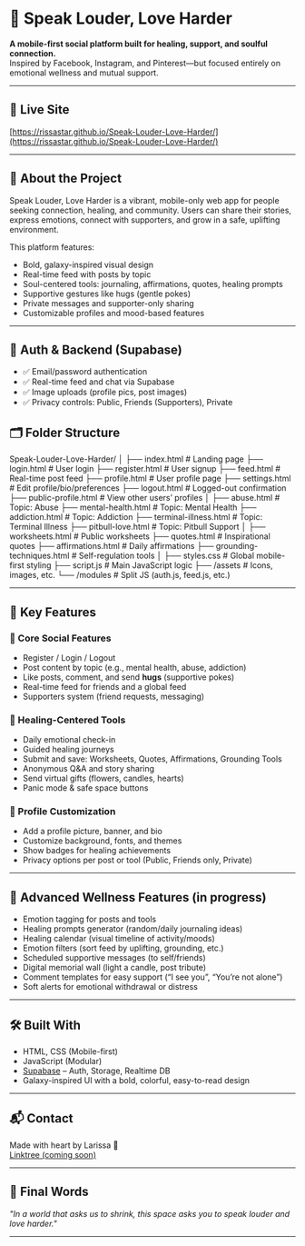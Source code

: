# 🌌 Speak Louder, Love Harder

**A mobile-first social platform built for healing, support, and soulful connection.**  
Inspired by Facebook, Instagram, and Pinterest—but focused entirely on emotional wellness and mutual support.

---

## 🔗 Live Site  
[https://rissastar.github.io/Speak-Louder-Love-Harder/](https://rissastar.github.io/Speak-Louder-Love-Harder/)

---

## 📱 About the Project

Speak Louder, Love Harder is a vibrant, mobile-only web app for people seeking connection, healing, and community. Users can share their stories, express emotions, connect with supporters, and grow in a safe, uplifting environment.

This platform features:

- Bold, galaxy-inspired visual design
- Real-time feed with posts by topic
- Soul-centered tools: journaling, affirmations, quotes, healing prompts
- Supportive gestures like hugs (gentle pokes)
- Private messages and supporter-only sharing
- Customizable profiles and mood-based features

---

## 🔐 Auth & Backend (Supabase)

- ✅ Email/password authentication
- ✅ Real-time feed and chat via Supabase
- ✅ Image uploads (profile pics, post images)
- ✅ Privacy controls: Public, Friends (Supporters), Private


## 🗂️ Folder Structure
Speak-Louder-Love-Harder/
│
├── index.html                  # Landing page
├── login.html                  # User login
├── register.html               # User signup
├── feed.html                   # Real-time post feed
├── profile.html                # User profile page
├── settings.html               # Edit profile/bio/preferences
├── logout.html                 # Logged-out confirmation
├── public-profile.html         # View other users’ profiles
│
├── abuse.html                  # Topic: Abuse
├── mental-health.html          # Topic: Mental Health
├── addiction.html              # Topic: Addiction
├── terminal-illness.html       # Topic: Terminal Illness
├── pitbull-love.html           # Topic: Pitbull Support
│
├── worksheets.html             # Public worksheets
├── quotes.html                 # Inspirational quotes
├── affirmations.html           # Daily affirmations
├── grounding-techniques.html   # Self-regulation tools
│
├── styles.css                  # Global mobile-first styling
├── script.js                   # Main JavaScript logic
├── /assets                     # Icons, images, etc.
└── /modules                    # Split JS (auth.js, feed.js, etc.)

---

## 🧠 Key Features

### 🔹 Core Social Features
- Register / Login / Logout  
- Post content by topic (e.g., mental health, abuse, addiction)  
- Like posts, comment, and send **hugs** (supportive pokes)  
- Real-time feed for friends and a global feed  
- Supporters system (friend requests, messaging)

### 🔹 Healing-Centered Tools
- Daily emotional check-in  
- Guided healing journeys  
- Submit and save: Worksheets, Quotes, Affirmations, Grounding Tools  
- Anonymous Q&A and story sharing  
- Send virtual gifts (flowers, candles, hearts)  
- Panic mode & safe space buttons  

### 🔹 Profile Customization
- Add a profile picture, banner, and bio  
- Customize background, fonts, and themes  
- Show badges for healing achievements  
- Privacy options per post or tool (Public, Friends only, Private)

---

## 🌟 Advanced Wellness Features (in progress)

- Emotion tagging for posts and tools  
- Healing prompts generator (random/daily journaling ideas)  
- Healing calendar (visual timeline of activity/moods)  
- Emotion filters (sort feed by uplifting, grounding, etc.)  
- Scheduled supportive messages (to self/friends)  
- Digital memorial wall (light a candle, post tribute)  
- Comment templates for easy support (“I see you”, “You’re not alone”)  
- Soft alerts for emotional withdrawal or distress  

---

## 🛠️ Built With

- HTML, CSS (Mobile-first)
- JavaScript (Modular)
- [Supabase](https://supabase.io/) – Auth, Storage, Realtime DB
- Galaxy-inspired UI with a bold, colorful, easy-to-read design

---

## 📬 Contact

Made with heart by Larissa 💜  
[Linktree (coming soon)](#)

---

## 🧘 Final Words

_"In a world that asks us to shrink, this space asks you to speak louder and love harder."_

---
